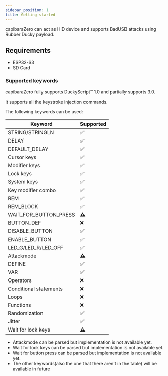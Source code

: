 ```yaml
---
sidebar_position: 1
title: Getting started
---
```


capibaraZero can act as HID device and supports BadUSB attacks using Rubber Ducky payload.

## Requirements

- ESP32-S3
- SD Card

### Supported keywords

capibaraZero fully supports DuckyScript™ 1.0 and partially supports 3.0.

It supports all the keystroke injection commands.

The following keywords can be used:

|         Keyword        |      Supported     |
| ---------------------- | ------------------ |
|     STRING/STRINGLN    | :white_check_mark: |
|           DELAY        | :white_check_mark: |
|      DEFAULT_DELAY     | :white_check_mark: |
|        Cursor keys     | :white_check_mark: |
|       Modifier keys    | :white_check_mark: |
|         Lock keys      | :white_check_mark: |
|       System keys      | :white_check_mark: |
|  Key modifier combo    | :white_check_mark: |
|           REM          | :white_check_mark: |
|        REM_BLOCK       | :white_check_mark: |
| WAIT_FOR_BUTTON_PRESS  | 	    :warning:     |
|        BUTTON_DEF      |         :x:        |
|     DISABLE_BUTTON     | :white_check_mark: |
|      ENABLE_BUTTON     | :white_check_mark: |
| LED_G/LED_R/LED_OFF    | :white_check_mark: |
|        Attackmode      |      :warning:     |
|          DEFINE        | :white_check_mark: |
|           VAR          | :white_check_mark: |
|        Operators       |         :x:        |
| Conditional statements |         :x:        |
|          Loops         |         :x:        |
|         Functions      |         :x:        |
|      Randomization     | :white_check_mark: |
|         Jitter         | :white_check_mark: |
|   Wait for lock keys   |      :warning:     |

- Attackmode can be parsed but implementation is not available yet. 
- Wait for lock keys can be parsed but implementation is not available yet.
- Wait for button press can be parsed but implementation is not available yet.
- The other keywords(also the one that there aren't in the table) will be available in future